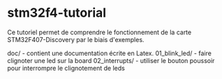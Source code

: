 # stm32f4-tutorial

Ce tutoriel permet de comprendre le fonctionnement de la carte
STM32F407-Discovery par le biais d'exemples.

doc/ - contient une documentation écrite en Latex.
01_blink_led/  - faire clignoter une led sur la board
02_interrupts/ - utiliser le bouton poussoir pour interrompre le clignotement de leds

